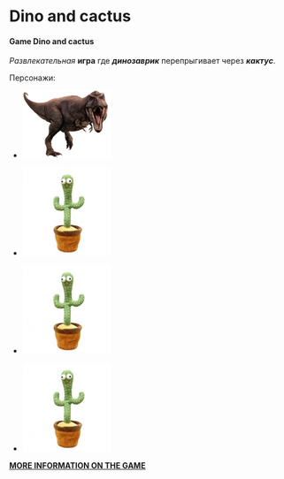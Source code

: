 # Dino and cactus
#### Game Dino and cactus 
_Развлекательная_ **игра** где ***динозаврик*** перепрыгивает через ***кактус***.

Персонажи:
- ![Dino](https://github.com/Alexandr4412oi/Alexandr4412oi.github.io/blob/main/img/dino-cartel-white.png)

- ![Cactus](https://github.com/Alexandr4412oi/Alexandr4412oi.github.io/blob/main/img/231164809.jpg)

- ![Cactus](https://github.com/Alexandr4412oi/Alexandr4412oi.github.io/blob/main/img/231164809.jpg)

- ![Cactus](https://github.com/Alexandr4412oi/Alexandr4412oi.github.io/blob/eb694c59d27c5d240d8904a5e1222c1c74938c88/img/231164809.jpg)




__[MORE INFORMATION ON THE GAME](https://dino-chrome.com/)__


